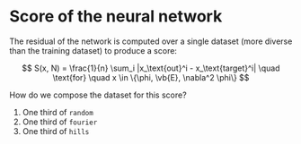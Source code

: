 # Score of the neural network

The residual of the network is computed over a single dataset (more diverse than the training dataset) to produce a score:

$$
    S(x, N) = \frac{1}{n} \sum_i |x_\text{out}^i - x_\text{target}^i| \quad \text{for} \quad x \in \{\phi, \vb{E}, \nabla^2 \phi\}
$$

How do we compose the dataset for this score?

1. One third of `random`
2. One third of `fourier`
3. One third of `hills`